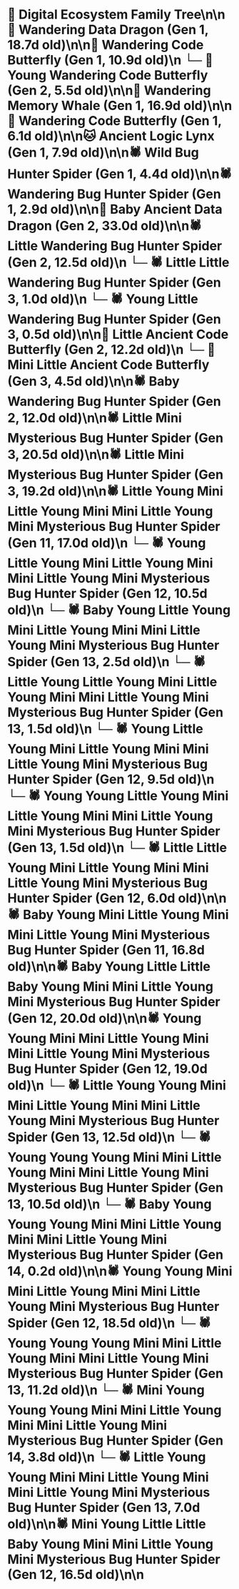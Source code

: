 # 🌳 Digital Ecosystem Family Tree\n\n🐉 Wandering Data Dragon (Gen 1, 18.7d old)\n\n🦋 Wandering Code Butterfly (Gen 1, 10.9d old)\n  └─ 🦋 Young Wandering Code Butterfly (Gen 2, 5.5d old)\n\n🐋 Wandering Memory Whale (Gen 1, 16.9d old)\n\n🦋 Wandering Code Butterfly (Gen 1, 6.1d old)\n\n🐱 Ancient Logic Lynx (Gen 1, 7.9d old)\n\n🕷️ Wild Bug Hunter Spider (Gen 1, 4.4d old)\n\n🕷️ Wandering Bug Hunter Spider (Gen 1, 2.9d old)\n\n🐉 Baby Ancient Data Dragon (Gen 2, 33.0d old)\n\n🕷️ Little Wandering Bug Hunter Spider (Gen 2, 12.5d old)\n  └─ 🕷️ Little Little Wandering Bug Hunter Spider (Gen 3, 1.0d old)\n  └─ 🕷️ Young Little Wandering Bug Hunter Spider (Gen 3, 0.5d old)\n\n🦋 Little Ancient Code Butterfly (Gen 2, 12.2d old)\n  └─ 🦋 Mini Little Ancient Code Butterfly (Gen 3, 4.5d old)\n\n🕷️ Baby Wandering Bug Hunter Spider (Gen 2, 12.0d old)\n\n🕷️ Little Mini Mysterious Bug Hunter Spider (Gen 3, 20.5d old)\n\n🕷️ Little Mini Mysterious Bug Hunter Spider (Gen 3, 19.2d old)\n\n🕷️ Little Young Mini Little Young Mini Mini Little Young Mini Mysterious Bug Hunter Spider (Gen 11, 17.0d old)\n  └─ 🕷️ Young Little Young Mini Little Young Mini Mini Little Young Mini Mysterious Bug Hunter Spider (Gen 12, 10.5d old)\n    └─ 🕷️ Baby Young Little Young Mini Little Young Mini Mini Little Young Mini Mysterious Bug Hunter Spider (Gen 13, 2.5d old)\n    └─ 🕷️ Little Young Little Young Mini Little Young Mini Mini Little Young Mini Mysterious Bug Hunter Spider (Gen 13, 1.5d old)\n  └─ 🕷️ Young Little Young Mini Little Young Mini Mini Little Young Mini Mysterious Bug Hunter Spider (Gen 12, 9.5d old)\n    └─ 🕷️ Young Young Little Young Mini Little Young Mini Mini Little Young Mini Mysterious Bug Hunter Spider (Gen 13, 1.5d old)\n  └─ 🕷️ Little Little Young Mini Little Young Mini Mini Little Young Mini Mysterious Bug Hunter Spider (Gen 12, 6.0d old)\n\n🕷️ Baby Young Mini Little Young Mini Mini Little Young Mini Mysterious Bug Hunter Spider (Gen 11, 16.8d old)\n\n🕷️ Baby Young Little Little Baby Young Mini Mini Little Young Mini Mysterious Bug Hunter Spider (Gen 12, 20.0d old)\n\n🕷️ Young Young Mini Mini Little Young Mini Mini Little Young Mini Mysterious Bug Hunter Spider (Gen 12, 19.0d old)\n  └─ 🕷️ Little Young Young Mini Mini Little Young Mini Mini Little Young Mini Mysterious Bug Hunter Spider (Gen 13, 12.5d old)\n  └─ 🕷️ Young Young Young Mini Mini Little Young Mini Mini Little Young Mini Mysterious Bug Hunter Spider (Gen 13, 10.5d old)\n    └─ 🕷️ Baby Young Young Young Mini Mini Little Young Mini Mini Little Young Mini Mysterious Bug Hunter Spider (Gen 14, 0.2d old)\n\n🕷️ Young Young Mini Mini Little Young Mini Mini Little Young Mini Mysterious Bug Hunter Spider (Gen 12, 18.5d old)\n  └─ 🕷️ Young Young Young Mini Mini Little Young Mini Mini Little Young Mini Mysterious Bug Hunter Spider (Gen 13, 11.2d old)\n    └─ 🕷️ Mini Young Young Young Mini Mini Little Young Mini Mini Little Young Mini Mysterious Bug Hunter Spider (Gen 14, 3.8d old)\n  └─ 🕷️ Little Young Young Mini Mini Little Young Mini Mini Little Young Mini Mysterious Bug Hunter Spider (Gen 13, 7.0d old)\n\n🕷️ Mini Young Little Little Baby Young Mini Mini Little Young Mini Mysterious Bug Hunter Spider (Gen 12, 16.5d old)\n\n